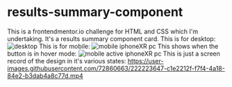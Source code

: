 # results-summary-component
This is a frontendmentor.io challenge for HTML and CSS which I'm undertaking.
It's a results summary component card.
This is for desktop:
![desktop](https://user-images.githubusercontent.com/72860663/222222702-879d4a27-1ff2-4c2a-b0b2-4a9b0819c9b7.PNG)
This is for mobile:
![mobile iphoneXR pc](https://user-images.githubusercontent.com/72860663/222222977-0d21d4e9-f343-44aa-b394-bd82832e54e8.PNG)
This shows when the button is in hover mode:
![mobile active iphoneXR pc](https://user-images.githubusercontent.com/72860663/222223512-c9a0d081-fc82-4dfa-8eb5-f15a85d9bf63.PNG)
This is just a screen record of the design in it's various states:
https://user-images.githubusercontent.com/72860663/222223647-c1e2212f-f7f4-4a18-84e2-b3dab4a8c77d.mp4

